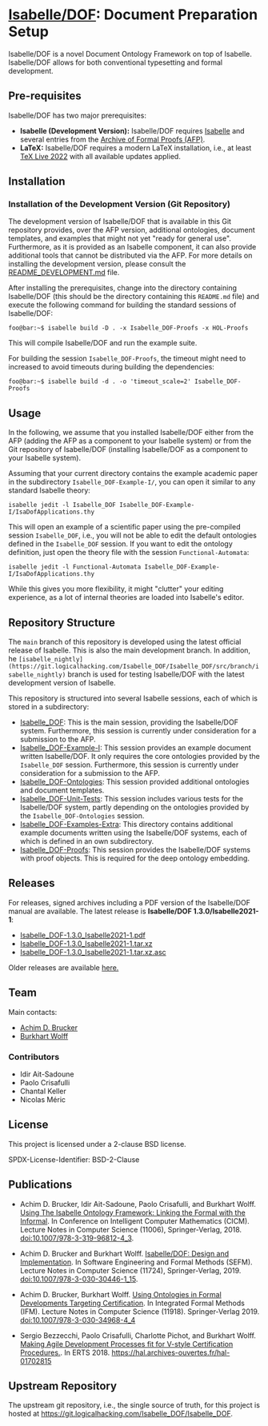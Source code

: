 # [Isabelle/DOF](https://git.logicalhacking.com/Isabelle_DOF/Isabelle_DOF): Document Preparation Setup

Isabelle/DOF is a novel Document Ontology Framework on top of Isabelle.
Isabelle/DOF allows for both conventional typesetting and formal development.

## Pre-requisites

Isabelle/DOF has two major prerequisites:

* **Isabelle (Development Version):** Isabelle/DOF requires [Isabelle](https://isabelle.in.tum.de/)
  and several entries from the [Archive of Formal Proofs
  (AFP)](https://www.isa-afp.org/).
* **LaTeX:** Isabelle/DOF requires a modern LaTeX installation, i.e., at least
  [TeX Live 2022](https://www.tug.org/texlive/) with all available updates
  applied.
  
## Installation

<!--
Isabelle/DOF is available as part of the [Archive of Formal Proofs
(AFP)](https://www.isa-afp.org/). This is the most convenient way to install
Isabelle/DOF for the latest official release of Isabelle.

### Installation from the Archive of Formal Proofs (AFP)

Isabelle/DOF is available in the AFP. Hence, for using Isabelle/DOF with the
latest official released version of Isabelle, please download the Isabelle
distribution for your operating system from the [Isabelle
website](https://isabelle.in.tum.de/). Furthermore, please install the AFP
following the instructions given at <https://www.isa-afp.org/help.html>.

Isabelle/DOF is currently consisting out of three AFP entries:

* [Isabelle_DOF:](https://www.isa-afp.org/entries/Isabelle_DOF.html) This entry
  contains the Isabelle/DOF system itself, including the Isabelle/DOF manual.
* [Isabelle_DOF-Example-I:](https://www.isa-afp.org/entries/Isabelle_DOF-Example-I.html)
  This entry contains an example of an academic paper written using the
  Isabelle/DOF system.
* [Isabelle_DOF-Example-II:](https://www.isa-afp.org/entries/Isabelle_DOF-Example-II.html)
  This entry contains an example of an academic paper written using the
  Isabelle/DOF system.

-->

### Installation of the Development Version (Git Repository)

The development version of Isabelle/DOF that is available in this Git repository
provides, over the AFP version, additional ontologies, document templates, and
examples that might not yet "ready for general use". Furthermore, as it is
provided as an Isabelle component, it can also provide additional tools that
cannot be distributed via the AFP. For more details on installing the
development version, please consult the
[README_DEVELOPMENT.md](./README_DEVELOPMENT.md) file.

After installing the prerequisites, change into the directory containing
Isabelle/DOF (this should be the directory containing this ``README.md`` file)
and execute the following command for building the standard sessions of
Isabelle/DOF:

```console
foo@bar:~$ isabelle build -D . -x Isabelle_DOF-Proofs -x HOL-Proofs
```

This will compile Isabelle/DOF and run the example suite.

For building the session ``Isabelle_DOF-Proofs``, the timeout might need to 
increased to avoid timeouts during building the dependencies:

```console
foo@bar:~$ isabelle build -d . -o 'timeout_scale=2' Isabelle_DOF-Proofs
```

## Usage

In the following, we assume that you installed Isabelle/DOF either from the AFP
(adding the AFP as a component to your Isabelle system) or from the Git
repository of Isabelle/DOF (installing Isabelle/DOF as a component to your
Isabelle system).

Assuming that your current directory contains the example academic paper in the
subdirectory ``Isabelle_DOF-Example-I/``, you can open it similar
to any standard Isabelle theory:

```console
isabelle jedit -l Isabelle_DOF Isabelle_DOF-Example-I/IsaDofApplications.thy
```

This will open an example of a scientific paper using the pre-compiled session
``Isabelle_DOF``, i.e., you will not be able to edit the default ontologies
defined in the ``Isabelle_DOF`` session.  If you want to edit the ontology definition, 
just open the theory file with the session ``Functional-Automata``:

```console
isabelle jedit -l Functional-Automata Isabelle_DOF-Example-I/IsaDofApplications.thy
```

While this gives you more flexibility, it might "clutter" your editing
experience, as a lot of internal theories are loaded into Isabelle's editor.

## Repository Structure

The ``main`` branch of this repository is developed using the latest official
release of Isabelle. This is also the main development branch. In addition, he
``[isabelle_nightly](https://git.logicalhacking.com/Isabelle_DOF/Isabelle_DOF/src/branch/isabelle_nightly)`` branch is used for testing Isabelle/DOF with the latest
development version of Isabelle.

This repository is structured into several Isabelle sessions, each of which is stored
in a subdirectory:

* [Isabelle_DOF](./Isabelle_DOF/): This is the main session, providing the
  Isabelle/DOF system. Furthermore, this session is currently under
  consideration for a submission to the AFP.
* [Isabelle_DOF-Example-I](./Isabelle_DOF-Example-I/):
  This session provides an example document written Isabelle/DOF. It only
  requires the core ontologies provided by the ``Isabelle_DOF`` session.
  Furthermore, this session is currently under consideration for a submission to
  the AFP.
* [Isabelle_DOF-Ontologies](./Isabelle_DOF-Ontologies/): This session provided
  additional ontologies and document templates.
* [Isabelle_DOF-Unit-Tests](./Isabelle_DOF-Unit-Tests/): This session includes
  various tests for the Isabelle/DOF system, partly depending on the ontologies
  provided by the ``Isabelle_DOF-Ontologies`` session.
* [Isabelle_DOF-Examples-Extra](./Isabelle_DOF-Examples-Extra/): This directory
  contains additional example documents written using the Isabelle/DOF systems,
  each of which is defined in an own subdirectory.
* [Isabelle_DOF-Proofs](./Isabelle_DOF-Proofs/): This session provides the
  Isabelle/DOF systems with proof objects. This is required for the deep
  ontology embedding.

## Releases

For releases, signed archives including a PDF version of the Isabelle/DOF manual
are available. The latest release is **Isabelle/DOF 1.3.0/Isabelle2021-1**:

* [Isabelle_DOF-1.3.0_Isabelle2021-1.pdf](https://artifacts.logicalhacking.com/releases/Isabelle_DOF/Isabelle_DOF/Isabelle_DOF-1.3.0_Isabelle2021-1.pdf)
* [Isabelle_DOF-1.3.0_Isabelle2021-1.tar.xz](https://artifacts.logicalhacking.com/releases/Isabelle_DOF/Isabelle_DOF/Isabelle_DOF-1.3.0_Isabelle2021-1.tar.xz)
* [Isabelle_DOF-1.3.0_Isabelle2021-1.tar.xz.asc](https://artifacts.logicalhacking.com/releases/Isabelle_DOF/Isabelle_DOF/Isabelle_DOF-1.3.0_Isabelle2021-1.tar.xz.asc)

Older releases are available [here.](https://artifacts.logicalhacking.com/releases/Isabelle_DOF/Isabelle_DOF/)

## Team

Main contacts:

* [Achim D. Brucker](http://www.brucker.ch/)
* [Burkhart Wolff](https://www.lri.fr/~wolff/)

### Contributors

* Idir Ait-Sadoune
* Paolo Crisafulli
* Chantal Keller
* Nicolas Méric

## License

This project is licensed under a 2-clause BSD license.

SPDX-License-Identifier: BSD-2-Clause

## Publications

* Achim D. Brucker, Idir Ait-Sadoune, Paolo Crisafulli, and Burkhart Wolff.
  [Using The Isabelle Ontology Framework: Linking the Formal with the
  Informal](https://www.brucker.ch/bibliography/download/2018/brucker.ea-isabelle-ontologies-2018.pdf).
  In Conference on Intelligent Computer Mathematics (CICM). Lecture Notes in
  Computer Science (11006), Springer-Verlag, 2018.
  [doi:10.1007/978-3-319-96812-4_3](https://doi.org/10.1007/978-3-319-96812-4_3).

* Achim D. Brucker and Burkhart Wolff. [Isabelle/DOF: Design and
  Implementation](https://www.brucker.ch/bibliography/download/2019/brucker.ea-isabelledof-2019.pdf).
  In Software Engineering and Formal Methods (SEFM). Lecture Notes in Computer
  Science (11724), Springer-Verlag, 2019.
  [doi:10.1007/978-3-030-30446-1_15](https://doi.org/10.1007/978-3-030-30446-1_15).

* Achim D. Brucker, Burkhart Wolff. [Using Ontologies in Formal Developments
  Targeting
  Certification](https://www.brucker.ch/bibliography/download/2019/brucker.ea-ontologies-certification-2019.pdf).
  In Integrated Formal Methods (IFM). Lecture Notes in Computer Science (11918).
  Springer-Verlag 2019.
  [doi:10.1007/978-3-030-34968-4_4](http://dx.doi.org/10.1007/978-3-030-34968-4_4)  

* Sergio Bezzecchi, Paolo Crisafulli, Charlotte Pichot, and Burkhart Wolff.
  [Making Agile Development Processes fit for V-style Certification
   Procedures.](https://hal.archives-ouvertes.fr/hal-01702815/document). In ERTS
   2018. <https://hal.archives-ouvertes.fr/hal-01702815>

## Upstream Repository

The upstream git repository, i.e., the single source of truth, for this project
is hosted at <https://git.logicalhacking.com/Isabelle_DOF/Isabelle_DOF>.
